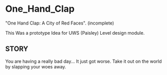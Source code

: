 # One_Hand_Clap
"One Hand Clap: A City of Red Faces".  (incomplete)

This Was a prototype Idea for UWS (Paisley) Level design module. 



STORY
-------

You are having a really bad day... It just got worse. Take it out on the world by slapping your woes away.
